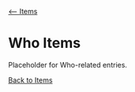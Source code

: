[⟵ Items](../README.md)

# Who Items

Placeholder for Who-related entries.

[Back to Items](../README.md)
